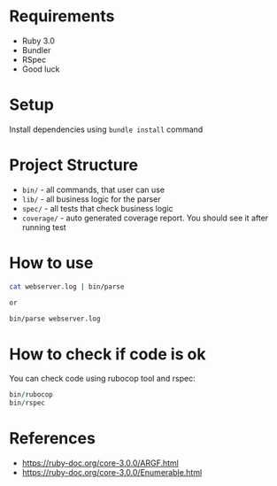 # Requirements

* Ruby 3.0
* Bundler
* RSpec
* Good luck

# Setup

Install dependencies using `bundle install` command

# Project Structure

* `bin/` - all commands, that user can use
* `lib/` - all business logic for the parser
* `spec/` - all tests that check business logic
* `coverage/` - auto generated coverage report. You should see it after running test

# How to use

```bash
cat webserver.log | bin/parse

or 

bin/parse webserver.log
```

# How to check if code is ok

You can check code using rubocop tool and rspec:

```ruby
bin/rubocop
bin/rspec
```

# References

* https://ruby-doc.org/core-3.0.0/ARGF.html
* https://ruby-doc.org/core-3.0.0/Enumerable.html